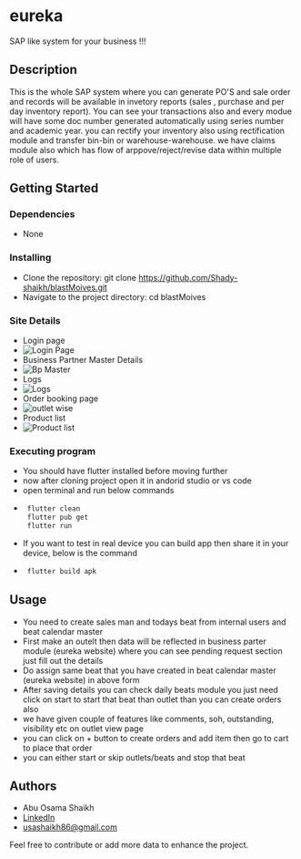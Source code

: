 # eureka

SAP like system for your business !!!

## Description

This is the whole SAP system where you can generate PO'S and sale order and records will be available in invetory reports (sales , purchase and per day inventory report). You can 
see your transactions also and every modue will have some doc number generated automatically using series number and academic year. you can rectify your inventory also using rectification module and transfer bin-bin or warehouse-warehouse. we have claims module also which has flow of arppove/reject/revise data within multiple role of users.

## Getting Started

### Dependencies

* None

### Installing
* Clone the repository: git clone https://github.com/Shady-shaikh/blastMoives.git
* Navigate to the project directory: cd blastMoives

### Site Details

* Login page
* ![Login Page](https://shady-shaikh.github.io/portfolio_usama/projects/eureka%20(1).png)
* Business Partner Master Details
* ![Bp Master](https://shady-shaikh.github.io/portfolio_usama/projects/eureka%20(2).png)
* Logs
* ![Logs](https://shady-shaikh.github.io/portfolio_usama/projects/eureka%20(3).png)
* Order booking page
* ![outlet wise](https://shady-shaikh.github.io/portfolio_usama/projects/eurekaapp%20(5).png)
* Product list
* ![Product list](https://shady-shaikh.github.io/portfolio_usama/projects/eurekaapp%20(6).png)


### Executing program

* You should have flutter installed before moving further
* now after cloning project open it in andorid studio or vs code
* open terminal and run below commands
* ```bash
   flutter clean
   flutter pub get
   flutter run
* If you want to test in real device you can build app then share it in your device, below is the command
*  ```bash
    flutter build apk

## Usage

* You need to create sales man and todays beat from internal users and beat calendar master 
* First make an outelt then data will be reflected  in business parter module (eureka website) where you can see pending request section just fill out the details
* Do assign same beat that you have created in beat calendar master (eureka website) in above form
* After saving details you can check daily beats module you just need click on start to start that beat than outlet than you can create orders also
* we have given couple of features like comments, soh, outstanding, visibility etc on outlet view page
* you can click on + button to create orders and add item then go to cart to place that order
* you can either start or skip outlets/beats and stop that beat 


## Authors

* Abu Osama Shaikh
* [LinkedIn](https://www.linkedin.com/in/usama-shaikh-81294a306/)
* usashaikh86@gmail.com

Feel free to contribute or add more data to enhance the project.


